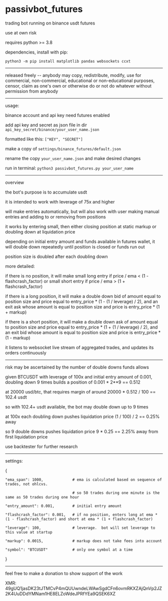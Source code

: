 # passivbot_futures
trading bot running on binance usdt futures

use at own risk


requires python >= 3.8


dependencies, install with pip:


`python3 -m pip install matplotlib pandas websockets ccxt`


------------------------------------------------------------------

released freely -- anybody may copy, redistribute, modify, use for commercial, non-commercial, educational or non-educational purposes, censor, claim as one's own or otherwise do or not do whatever without permission from anybody

------------------------------------------------------------------

usage:

binance account and api key need futures enabled

add api key and secret as json file in dir `api_key_secret/binance/your_user_name.json`

formatted like this: `["KEY", "SECRET"]`


make a copy of `settings/binance_futures/default.json`

rename the copy `your_user_name.json` and make desired changes

run in terminal: `python3 passivbot_futures.py your_user_name`

------------------------------------------------------------------
overview

the bot's purpose is to accumulate usdt

it is intended to work with leverage of 75x and higher

will make entries automatically, but will also work with user making manual entries and adding to or removing from positions

it works by entering small, then either closing position at static markup or doubling down at liquidation price

depending on initial entry amount and funds available in futures wallet, it will double down repeatedly until position is closed or funds run out

position size is doubled after each doubling down

more detailed:

if there is no position, it will make small long entry if price / ema < (1 - flashcrash_factor) or small short entry if price / ema > (1 + flashcrash_factor)

if there is a long position, it will make a double down bid of amount equal to position size and price equal to entry_price * (1 - (1 / leverage) / 2), and an exit ask whose amount is equal to position size and price is entry_price * (1 + markup)

if there is a short position, it will make a double down ask of amount equal to position size and price equal to entry_price * (1 + (1 / leverage) / 2), and an exit bid whose amount is equal to position size and price is entry_price * (1 - markup)

it listens to websocket live stream of aggregated trades, and updates its orders continuously

------------------------------------------------------------------

risk may be ascertained by the number of double downs funds allows

given BTCUSDT with leverage of 100x and initial entry amount of 0.001, doubling down 9 times builds a position of 0.001 * 2**9 == 0.512

at 20000 usd/btc, that requires margin of around 20000 * 0.512 / 100 == 102.4 usdt

so with 102.4+ usdt available, the bot may double down up to 9 times

at 100x each doubling down pushes liquidation price (1 / 100) / 2 == 0.25% away

so 9 double downs pushes liquidation price 9 * 0.25 == 2.25% away from first liquidation price

use backtester for further research

------------------------------------------------------------------

settings:


{

    "ema_span": 1000,             # ema is calculated based on sequence of trades, not ohlcvs.
    
                                  # so 50 trades during one minute is the same as 50 trades during one hour
                                  
    "entry_amount": 0.001,        # initial entry amount
    
    "flashcrash_factor": 0.001,   # if no position, enters long at ema * (1 - flashcrash_factor) and short at ema * (1 + flashcrash_factor)
    
    "leverage": 100,              # leverage.  bot will set leverage to this value at startup
    
    "markup": 0.0015,             # markup does not take fees into account
    
    "symbol": "BTCUSDT"           # only one symbol at a time
    
}


------------------------------------------------------------------

feel free to make a donation to show support of the work

XMR: 49gUQ1jasDK23tJTMCvP4mQUUwndeLWAwSgdCFn6ovmRKXZAjQnVp2JZ2K4UuDDdYMNam1HE8ELZoWdeJPRfYEa9QSEK6XZ
